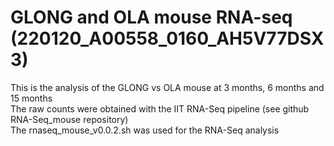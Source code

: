 # GLONG and OLA mouse RNA-seq (220120_A00558_0160_AH5V77DSX3)

This is the analysis of the GLONG vs OLA mouse at 3 months, 6 months and 15 months  
The raw counts were obtained with the IIT RNA-Seq pipeline (see github RNA-Seq_mouse repository)  
The rnaseq_mouse_v0.0.2.sh was used for the RNA-Seq analysis  
